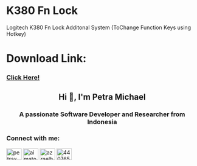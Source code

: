 <h1>K380 Fn Lock</h1>
<p>Logitech K380 Fn Lock Additonal System (ToChange Function Keys using Hotkey)</br>
<h1>Download Link:</h1>
<h3><a href="https://github.com/aimatochysia/K380-Fn-Lock/raw/main/K380-Fn-Lock.zip">Click Here!</a></h3>

<h2 align="center">Hi 👋, I'm Petra Michael</h2>
<h3 align="center">A passionate Software Developer and Researcher from Indonesia</h3>

<h3 align="left">Connect with me:</h3>
<p align="left">
<a href="https://twitter.com/michaelxpetra" target="blank"><img align="center" src="https://raw.githubusercontent.com/rahuldkjain/github-profile-readme-generator/master/src/images/icons/Social/twitter.svg" alt="petraxmichael" height="30" width="40" /></a>
<a href="https://linkedin.com/in/aimatochysia" target="blank"><img align="center" src="https://raw.githubusercontent.com/rahuldkjain/github-profile-readme-generator/master/src/images/icons/Social/linked-in-alt.svg" alt="aimatochysia" height="30" width="40" /></a>
<a href="https://instagram.com/azraelhael" target="blank"><img align="center" src="https://raw.githubusercontent.com/rahuldkjain/github-profile-readme-generator/master/src/images/icons/Social/instagram.svg" alt="azraelhael" height="30" width="40" /></a>
<a href="https://discordapp.com/users/440765281539850241" target="blank"><img align="center" src="https://raw.githubusercontent.com/rahuldkjain/github-profile-readme-generator/master/src/images/icons/Social/discord.svg" alt="440765281539850241" height="30" width="40" /></a>
</p>
